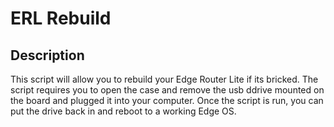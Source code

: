 # ERL Rebuild

## Description

This script will allow you to rebuild your Edge Router Lite if its bricked. The script requires you to open the case and remove the usb ddrive mounted on the board and plugged it into your computer. Once the script is run, you can put the drive back in and reboot to a working Edge OS.


